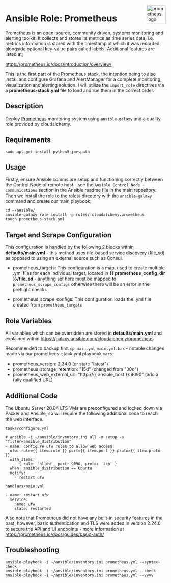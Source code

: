 <p><img src="https://cdn.worldvectorlogo.com/logos/prometheus.svg" alt="prometheus logo" title="prometheus" align="right" height="60" /></p>

# Ansible Role: Prometheus

Prometheus is an open-source, community driven, systems monitoring and alerting toolkit. It collects and stores its metrics as time series data, i.e. metrics information is stored with the timestamp at which it was recorded, alongside optional key-value pairs called labels. Additional features are listed at; 

https://prometheus.io/docs/introduction/overview/

This is the first part of the Prometheus stack, the intention being to also install and configure Grafana and AlertManager for a complete monitoring, visualization and alerting solution. I will utilize the `import_role` directives via a **prometheus-stack.yml** file to load and run them in the correct order. 


## Description

Deploy [Prometheus](https://github.com/prometheus/prometheus) monitoring system using `ansible-galaxy` and a quality role provided by cloudalchemy.

## Requirements
```
sudo apt-get install python3-jmespath
```

## Usage

Firstly, ensure Ansible comms are setup and functioning correctly between the Control Node of remote host - see the `Ansible Control Node - communications` section in the Ansible readme file in the main repository. Then we install the role to the roles/ directory with the `ansible-galaxy` command and create our main playbook;

```
cd ~/ansible/
ansible-galaxy role install -p roles/ cloudalchemy.prometheus
touch prometheus-stack.yml
```

## Target and Scrape Configuration

This configuration is handled by the following 2 blocks within **defaults/main.yml** - this method uses file-based service discovery (file_sd) as opposed to using an external source such as Consul.

- prometheus_targets:
This configuration is a map, used to create multiple .yml files for each individual target, located in **{{ prometheus_config_dir }}/file_sd** - anything set here must be mapped to `prometheus_scrape_configs` otherwise there will be an error in the preflight checks

- prometheus_scrape_configs:
This configuration loads the .yml file created from `prometheus_targets`


## Role Variables

All variables which can be overridden are stored in **defaults/main.yml** and explained within https://galaxy.ansible.com/cloudalchemy/prometheus

Recommended to backup first `cp main.yml main.yml.bak` - notable changes made via our prometheus-stack.yml playbook `vars:`

- prometheus_version: 2.34.0 (or state "latest")
- prometheus_storage_retention: "15d" (changed from "30d")
- prometheus_web_external_url: "http://{{ ansible_host }}:9090" (add a fully qualified URL)


## Additional Code

The Ubuntu Server 20.04 LTS VMs are preconfigured and locked down via Packer and Ansible, so will require the following additional code to reach the web interface.

`tasks/configure.yml`
```
# ansible -i ~/ansible/inventory.ini all -m setup -a "filter=ansible_distribution"
- name: configure ufw rules to allow web access
  ufw: rule={{ item.rule }} port={{ item.port }} proto={{ item.proto }}
  with_items:
    - { rule: 'allow', port: 9090, proto: 'tcp' }
  when: ansible_distribution == Ubuntu  
  notify:
    - restart ufw
```
`handlers/main.yml`
```
- name: restart ufw
  service:
    name: ufw
    state: restarted
```
Also note that Prometheus did not have any built-in security features in the past, however, basic authentication and TLS were added in version 2.24.0 to secure the API and UI endpoints - more information at https://prometheus.io/docs/guides/basic-auth/

## Troubleshooting
```
ansible-playbook -i ~/ansible/inventory.ini prometheus.yml --syntax-check
ansible-playbook -i ~/ansible/inventory.ini prometheus.yml --check 
ansible-playbook -i ~/ansible/inventory.ini prometheus.yml --vvvv
```
